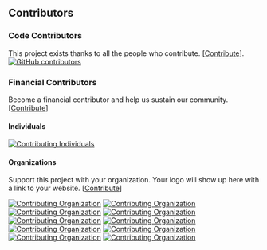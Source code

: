 ## Contributors

### Code Contributors

This project exists thanks to all the people who contribute. [[Contribute](CONTRIBUTING.md)].
[![GitHub contributors](https://opencollective.com/{{slug}}/contributors.svg?width=890&button=false)](https://github.com/{{org}}/{{repo}}/graphs/contributors)

### Financial Contributors

Become a financial contributor and help us sustain our community. [[Contribute](https://opencollective.com/{{slug}}/contribute)]

#### Individuals

[![Contributing Individuals](https://opencollective.com/{{slug}}/individuals.svg?width=890)](https://opencollective.com/{{slug}})

#### Organizations

Support this project with your organization. Your logo will show up here with a link to your website. [[Contribute](https://opencollective.com/{{slug}}/contribute)]

[![Contributing Organization](https://opencollective.com/{{slug}}/organization/0/avatar.svg)](https://opencollective.com/{{slug}}/organization/0/website)
[![Contributing Organization](https://opencollective.com/{{slug}}/organization/1/avatar.svg)](https://opencollective.com/{{slug}}/organization/1/website)
[![Contributing Organization](https://opencollective.com/{{slug}}/organization/2/avatar.svg)](https://opencollective.com/{{slug}}/organization/2/website)
[![Contributing Organization](https://opencollective.com/{{slug}}/organization/3/avatar.svg)](https://opencollective.com/{{slug}}/organization/3/website)
[![Contributing Organization](https://opencollective.com/{{slug}}/organization/4/avatar.svg)](https://opencollective.com/{{slug}}/organization/4/website)
[![Contributing Organization](https://opencollective.com/{{slug}}/organization/5/avatar.svg)](https://opencollective.com/{{slug}}/organization/5/website)
[![Contributing Organization](https://opencollective.com/{{slug}}/organization/6/avatar.svg)](https://opencollective.com/{{slug}}/organization/6/website)
[![Contributing Organization](https://opencollective.com/{{slug}}/organization/7/avatar.svg)](https://opencollective.com/{{slug}}/organization/7/website)
[![Contributing Organization](https://opencollective.com/{{slug}}/organization/8/avatar.svg)](https://opencollective.com/{{slug}}/organization/8/website)
[![Contributing Organization](https://opencollective.com/{{slug}}/organization/9/avatar.svg)](https://opencollective.com/{{slug}}/organization/9/website)
